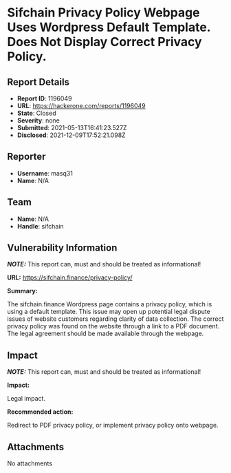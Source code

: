 # Sifchain Privacy Policy Webpage Uses Wordpress Default Template. Does Not Display Correct Privacy Policy.

## Report Details
- **Report ID**: 1196049
- **URL**: https://hackerone.com/reports/1196049
- **State**: Closed
- **Severity**: none
- **Submitted**: 2021-05-13T16:41:23.527Z
- **Disclosed**: 2021-12-09T17:52:21.098Z

## Reporter
- **Username**: masq31
- **Name**: N/A

## Team
- **Name**: N/A
- **Handle**: sifchain

## Vulnerability Information
***NOTE:***
This report can, must and should be treated as informational!

**URL:** https://sifchain.finance/privacy-policy/

**Summary:**

The sifchain.finance Wordpress page contains a privacy policy, which is using a default template. This issue may open up potential legal dispute issues of website customers regarding clarity of data collection. The correct privacy policy was found on the website through a link to a PDF document. The legal agreement should be made available through the webpage.

## Impact

***NOTE:*** This report can, must and should be treated as informational! 

**Impact:**

 Legal impact. 

**Recommended action:** 

Redirect to PDF privacy policy, or implement privacy policy onto webpage.

## Attachments
No attachments
